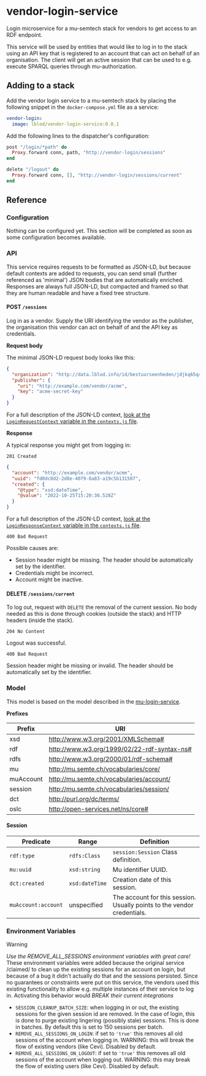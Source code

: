 # vendor-login-service

Login microservice for a mu-semtech stack for vendors to get access to an RDF
endpoint.

This service will be used by entities that would like to log in to the stack
using an API key that is registered to an account that can act on behalf of an
organisation. The client will get an active session that can be used to e.g.
execute SPARQL queries through mu-authorization.

## Adding to a stack

Add the vendor login service to a mu-semtech stack by placing the following
snippet in the `docker-compose.yml` file as a service:

```yaml
vendor-login:
  image: lblod/vendor-login-service:0.0.1
```

Add the following lines to the dispatcher's configuration:

```elixir
post "/login/*path" do
  Proxy.forward conn, path, "http://vendor-login/sessions"
end

delete "/logout" do
  Proxy.forward conn, [], "http://vendor-login/sessions/current"
end
```

## Reference

### Configuration

Nothing can be configured yet. This section will be completed as soon as some
configuration becomes available.

### API

This service requires requests to be formatted as JSON-LD, but because default
contexts are added to requests, you can send small (further referenced as
'minimal') JSON bodies that are automatically enriched. Responses are always
full JSON-LD, but compacted and framed so that they are human readable and have
a fixed tree structure.

#### POST `/sessions`

Log in as a vendor. Supply the URI identifying the vendor as the publisher, the
organisation this vendor can act on behalf of and the API key as credentials.

**Request body**

The minimal JSON-LD request body looks like this:

```json
{
  "organization": "http://data.lblod.info/id/bestuurseenheden/jdjkq65q4sdfqsdf4456654321fqsd456f321",
  "publisher": {
    "uri": "http://example.com/vendor/acme",
    "key": "acme-secret-key"
  }
}
```

For a full description of the JSON-LD context, [look at the
`LoginRequestContext` variable in the `contexts.js`
file](./lib/contexts.js#L1).

**Response**

A typical response you might get from logging in:

`201 Created`

```json
{
  "account": "http://example.com/vendor/acme",
  "uuid": "fd0dc8d2-2d8e-4079-8a83-a19c5b131507",
  "created": {
    "@type": "xsd:dateTime",
    "@value": "2022-10-25T15:20:36.528Z"
  }
}
```

For a full description of the JSON-LD context, [look at the
`LoginResponseContext` variable in the `contexts.js`
file](./lib/contexts.js#L16).

`400 Bad Request`

Possible causes are:

* Session header might be missing. The header should be automatically set by
  the identifier.
* Credentials might be incorrect.
* Account might be inactive.

#### DELETE `/sessions/current`

To log out, request with `DELETE` the removal of the current session. No body
needed as this is done through cookies (outside the stack) and HTTP headers
(inside the stack).

`204 No Content`

Logout was successful.

`400 Bad Request`

Session header might be missing or invalid. The header should be automatically
set by the identifier.

### Model

This model is based on the model described in the
[mu-login-service](https://github.com/mu-semtech/login-service).

**Prefixes**

| Prefix    | URI                                         |
|-----------|---------------------------------------------|
| xsd       | http://www.w3.org/2001/XMLSchema#           |
| rdf       | http://www.w3.org/1999/02/22-rdf-syntax-ns# |
| rdfs      | http://www.w3.org/2000/01/rdf-schema#       |
| mu        | http://mu.semte.ch/vocabularies/core/       |
| muAccount | http://mu.semte.ch/vocabularies/account/    |
| session   | http://mu.semte.ch/vocabularies/session/    |
| dct       | http://purl.org/dc/terms/                   |
| oslc      | http://open-services.net/ns/core#           |

#### Session

| Predicate           | Range          | Definition                                                              |
|---------------------|----------------|-------------------------------------------------------------------------|
| `rdf:type`          | `rdfs:Class`   | `session:Session` Class definition.                                     |
| `mu:uuid`           | `xsd:string`   | Mu identifier UUID.                                                     |
| `dct:created`       | `xsd:dateTime` | Creation date of this session.                                          |
| `muAccount:account` | unspecified    | The account for this session. Usually points to the vendor credentials. |

### Environment Variables
> [!Warning]
> *Use the REMOVE_ALL_SESSIONS environment variables with great care!* These environment variables were added because the original service /claimed/ to clean up the existing sessions for an account on login, but because of a bug it didn't actually do that and the sessions persisted. Since no guarantees or constraints were put on this service, the vendors used this existing functionality to allow e.g. multiple instances of their service to log in. Activating this behavior would *BREAK their current integrations*

- `SESSION_CLEANUP_BATCH_SIZE`: when logging in or out, the existing sessions for the given session id are removed. In the case of login, this is done to purge existing lingering (possibly stale) sessions. This is done in batches. By default this is set to 150 sessions per batch.
- `REMOVE_ALL_SESSIONS_ON_LOGIN`: if set to `'true'` this removes all old sessions of the account when logging in. WARNING: this will break the flow of existing vendors (like Cevi). Disabled by default.
- `REMOVE_ALL_SESSIONS_ON_LOGOUT`: if set to `'true'` this removes all old sessions of the account when logging out. WARNING: this may break the flow of existing users (like Cevi). Disabled by default.